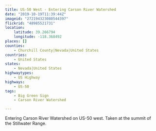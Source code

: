 ```yaml
---
title: US-50 West - Entering Carson River Watershed
date: "2019-10-19T11:39:44Z"
imageid: "272194323080544397"
flickrid: "48985521731"
location:
    latitude: 39.266794
    longitude: -118.368492
places: []
counties:
    - Churchill County|Nevada|United States
countries:
    - United States
states:
    - Nevada|United States
highwaytypes:
    - US Highway
highways:
    - US-50
tags:
    - Big Green Sign
    - Carson River Watershed

---
```

Entering Carson River Watershed on US-50 west.  Taken at the summit of the Stillwater Range.